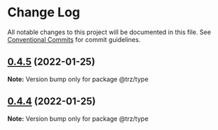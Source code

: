 # Change Log

All notable changes to this project will be documented in this file.
See [Conventional Commits](https://conventionalcommits.org) for commit guidelines.

## [0.4.5](https://github.com/chenzhenyuan/trz/compare/@trz/type@0.2.8...@trz/type@0.4.5) (2022-01-25)

**Note:** Version bump only for package @trz/type





## [0.4.4](https://github.com/chenzhenyuan/trz/compare/@trz/type@0.2.8...@trz/type@0.4.4) (2022-01-25)

**Note:** Version bump only for package @trz/type
